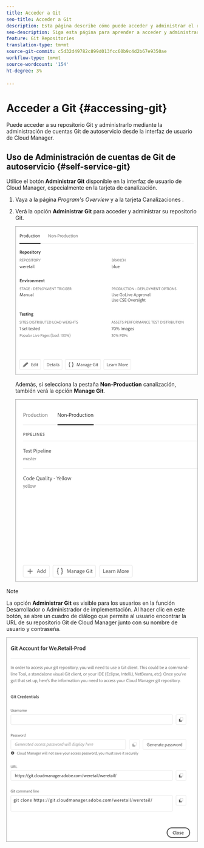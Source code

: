 ```yaml
---
title: Acceder a Git
seo-title: Acceder a Git
description: Esta página describe cómo puede acceder y administrar el repositorio Git.
seo-description: Siga esta página para aprender a acceder y administrar su repositorio de Git.
feature: Git Repositories
translation-type: tm+mt
source-git-commit: c5d32d49782c899d013fcc60b9c4d2b67e9350ae
workflow-type: tm+mt
source-wordcount: '154'
ht-degree: 3%

---
```



# Acceder a Git {#accessing-git}

Puede acceder a su repositorio Git y administrarlo mediante la administración de cuentas Git de autoservicio desde la interfaz de usuario de Cloud Manager.

## Uso de Administración de cuentas de Git de autoservicio {#self-service-git}

Utilice el botón **Administrar Git** disponible en la interfaz de usuario de Cloud Manager, especialmente en la tarjeta de canalización.

1. Vaya a la página *Program&#39;s Overview* y a la tarjeta Canalizaciones .

1. Verá la opción **Administrar Git** para acceder y administrar su repositorio Git.

   ![](assets/manage-git1.png)

   Además, si selecciona la pestaña **Non-Production** canalización, también verá la opción **Manage Git**.

   ![](assets/manage-git-new2.png)

>[!NOTE]
>
>La opción **Administrar Git** es visible para los usuarios en la función Desarrollador o Administrador de implementación. Al hacer clic en este botón, se abre un cuadro de diálogo que permite al usuario encontrar la URL de su repositorio Git de Cloud Manager junto con su nombre de usuario y contraseña.

![](assets/manage-git3.png)



